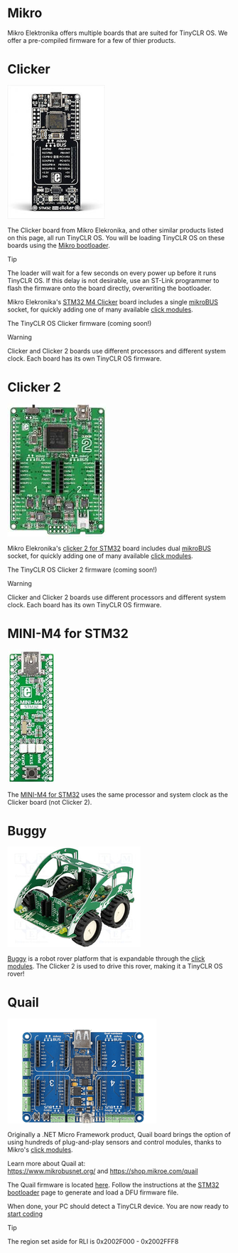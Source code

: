 # Mikro
Mikro Elektronika offers multiple boards that are suited for TinyCLR OS. We offer a pre-compiled firmware for a few of thier products.

# Clicker
![Clicker](images/clicker.jpg) 

The Clicker board from Mikro Elekronika, and other similar products listed on this page, all run TinyCLR OS. You will be loading TinyCLR OS on these boards using the [Mikro bootloader](../../hardware/loaders/mikro_bootloader.md). 

> [!Tip]
> The loader will wait for a few seconds on every power up before it runs TinyCLR OS. If this delay is not desirable, use an ST-Link programmer to flash the firmware onto the board directly, overwriting the bootloader.

Mikro Elekronika's [STM32 M4 Clicker](https://shop.mikroe.com/clicker-stm32f4) board includes a single [mikroBUS](https://www.mikroe.com/mikrobus/) socket, for quickly adding one of many available [click modules](../accessories/mikroe_arduino_uno_click_shield.md).

The TinyCLR OS Clicker firmware
(coming soon!)

> [!Warning]
> Clicker and Clicker 2 boards use different processors and different system clock. Each board has its own TinyCLR OS firmware.

# Clicker 2
![Clicker](images/clicker2.jpg) 

Mikro Elekronika's [clicker 2 for STM32](https://shop.mikroe.com/clicker-2-stm32f4) board includes dual [mikroBUS](https://www.mikroe.com/mikrobus/) socket, for quickly adding one of many available [click modules](../accessories/mikroe_arduino_uno_click_shield.md).

The TinyCLR OS Clicker 2 firmware
(coming soon!)

> [!Warning]
> Clicker and Clicker 2 boards use different processors and different system clock. Each board has its own TinyCLR OS firmware.

# MINI-M4 for STM32
![Clicker](images/miniM4STM32.jpg) 

The [MINI-M4 for STM32](https://shop.mikroe.com/mini-stm32f4) uses the same processor and system clock as the Clicker board (not Clicker 2).

# Buggy
![Clicker](images/buggy.jpg) 

[Buggy](https://shop.mikroe.com/buggy) is a robot rover platform that is expandable through the [click modules](../accessories/mikroe_arduino_uno_click_shield.md). The Clicker 2 is used to drive this rover, making it a TinyCLR OS rover!

# Quail
![Quail](images/quail-board.png)

Originally a .NET Micro Framework product, Quail board brings the option of using hundreds of plug-and-play sensors and control modules, thanks to Mikro's [click modules](../accessories/mikroe_arduino_uno_click_shield.md). 

Learn more about Quail at:  
https://www.mikrobusnet.org/ and https://shop.mikroe.com/quail  

The Quail firmware is located [here](../downloads.md#quail). 
Follow the instructions at the [STM32 bootloader](../../hardware/loaders/stm32_bootloader.md) page to generate and load a DFU firmware file.

When done, your PC should detect a TinyCLR device. You are now ready to [start coding](../tutorials/intro.md)

> [!Tip]
>The region set aside for RLI is 0x2002F000 - 0x2002FFF8